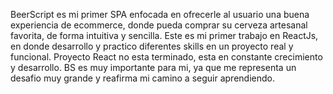 BeerScript es mi primer SPA enfocada en ofrecerle al usuario una buena experiencia de ecommerce, donde pueda comprar su cerveza artesanal favorita, de forma intuitiva y sencilla. Este es mi primer trabajo en ReactJs, en donde desarrollo y practico diferentes skills en un proyecto real y funcional.
Proyecto React no esta terminado, esta en constante crecimiento y desarrollo.
BS es muy importante para mi, ya que me representa un desafio muy grande y reafirma mi camino a seguir aprendiendo.
